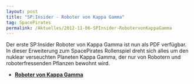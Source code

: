 ```yaml
---
layout: post
title: "SP:Insider - Roboter von Kappa Gamma"
tag: SpacePirates
permalink: /Aktuelles/2012-11-06-SPInsider-RobotervonKappaGamma
---
```


Der erste SP:Insider Roboter von Kappa Gamma ist nun als PDF verfügbar. In dieser Erweiterung zum SpacePirates Rollenspiel dreht sich alles um den nuklear verseuchten Planeten Kappa Gamma, der nur von Robotern und roboterfressenden Pflanzen bewohnt wird.

- **[Roboter von Kappa Gamma](https://spacepirates.jcgames.de/Weltraum/Neutrale_Zone/Kappa_Gamma/)**
